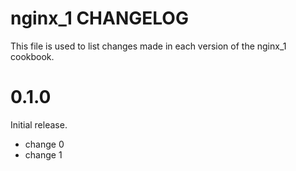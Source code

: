 # nginx_1 CHANGELOG

This file is used to list changes made in each version of the nginx_1 cookbook.

# 0.1.0

Initial release.

- change 0
- change 1

